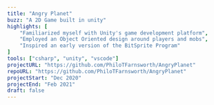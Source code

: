 ```yaml
---
title: "Angry Planet"
buzz: "A 2D Game built in unity"
highlights: [
    "Familiarized myself with Unity's game development platform",
    "Employed an Object Oriented design around players and mobs",
    "Inspired an early version of the BitSprite Program"
]
tools: ["csharp", "unity", "vscode"]
projectURL: "https://github.com/PhiloTFarnsworth/AngryPlanet"
repoURL: "https://github.com/PhiloTFarnsworth/AngryPlanet"
projectStart: "Dec 2020"
projectEnd: "Feb 2021"
draft: false
---
```

